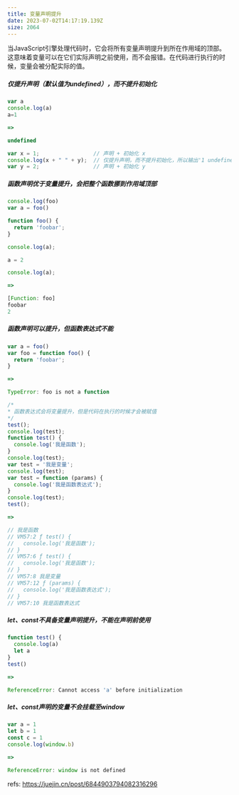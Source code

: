 ```yaml
---
title: 变量声明提升
date: 2023-07-02T14:17:19.139Z
size: 2064
---
```

当JavaScript引擎处理代码时，它会将所有变量声明提升到所在作用域的顶部。这意味着变量可以在它们实际声明之前使用，而不会报错。在代码进行执行的时候，变量会被分配实际的值。

##### 仅提升声明（默认值为undefined），而不提升初始化
```javascript
var a
console.log(a) 
a=1

=> 

undefined
```

```javascript
var x = 1;                 // 声明 + 初始化 x
console.log(x + " " + y);  // 仅提升声明，而不提升初始化，所以输出'1 undefined'
var y = 2;                 // 声明 + 初始化 y
```

##### 函数声明优于变量提升，会把整个函数挪到作用域顶部
```javascript
console.log(foo)
var a = foo()

function foo() {
  return 'foobar';
}

console.log(a);

a = 2

console.log(a);

=>

[Function: foo]
foobar
2
```

##### 函数声明可以提升，但函数表达式不能
```javascript
var a = foo()
var foo = function foo() {
  return 'foobar';
}

=>

TypeError: foo is not a function
```

```javascript
/* 
* 函数表达式会将变量提升，但是代码在执行的时候才会被赋值
*/
test();
console.log(test);
function test() {
  console.log('我是函数');
}
console.log(test);
var test = '我是变量';
console.log(test);
var test = function (params) {
  console.log('我是函数表达式');
}
console.log(test);
test();

=>

// 我是函数
// VM57:2 ƒ test() {
//   console.log('我是函数');
// }
// VM57:6 ƒ test() {
//   console.log('我是函数');
// }
// VM57:8 我是变量
// VM57:12 ƒ (params) {
//   console.log('我是函数表达式');
// }
// VM57:10 我是函数表达式
```

##### let、const不具备变量声明提升，不能在声明前使用
```javascript
function test() {
  console.log(a)
  let a
}
test()

=>

ReferenceError: Cannot access 'a' before initialization
```

##### let、const声明的变量不会挂载至window
```javascript
var a = 1
let b = 1
const c = 1
console.log(window.b)

=>

ReferenceError: window is not defined
```


refs:
https://juejin.cn/post/6844903794082316296
